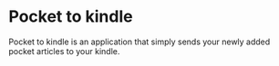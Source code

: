# Pocket to kindle
Pocket to kindle is an application that simply sends your newly added pocket articles to your kindle.